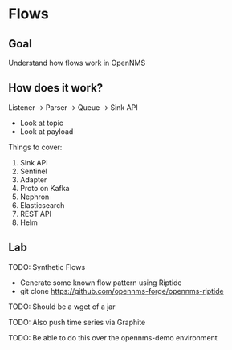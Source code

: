 #  Flows

## Goal

Understand how flows work in OpenNMS

## How does it work?

Listener -> Parser -> Queue -> Sink API
* Look at topic
* Look at payload

Things to cover:
1. Sink API
1. Sentinel
1. Adapter
1. Proto on Kafka
1. Nephron
1. Elasticsearch
1. REST API
1. Helm

## Lab

TODO: Synthetic Flows
* Generate some known flow pattern using Riptide
* git clone https://github.com/opennms-forge/opennms-riptide

TODO: Should be a wget of a jar

TODO: Also push time series via Graphite

TODO: Be able to do this over the opennms-demo environment
